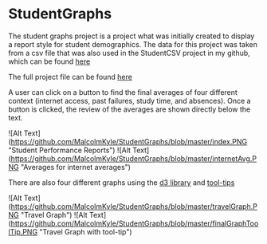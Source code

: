 # StudentGraphs

The student graphs project is a project what was initially created to display a report style for student demographics.
The data for this project was taken from a csv file that was also used in the StudentCSV project in my github, which can be found [here](https://github.com/MalcolmKyle/StudentsCSV)

The full project file can be found [here](https://malcolmmccullum.com/GMT)

A user can click on a button to find the final averages of four different context (internet access, past failures, study time, and absences).
Once a button is clicked, the review of the averages are shown directly below the text.

![Alt Text] (https://github.com/MalcolmKyle/StudentGraphs/blob/master/index.PNG "Student Performance Reports")
![Alt Text] (https://github.com/MalcolmKyle/StudentGraphs/blob/master/internetAvg.PNG "Averages for internet averages")

There are also four different graphs using the [d3 library](https://github.com/d3/d3/blob/master/API.md) and [tool-tips](http://bl.ocks.org/Caged/6476579)

![Alt Text] (https://github.com/MalcolmKyle/StudentGraphs/blob/master/travelGraph.PNG "Travel Graph")
![Alt Text] (https://github.com/MalcolmKyle/StudentGraphs/blob/master/finalGraphToolTip.PNG "Travel Graph with tool-tip")
